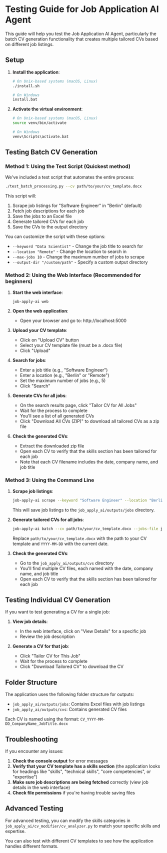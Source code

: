 # Testing Guide for Job Application AI Agent

This guide will help you test the Job Application AI Agent, particularly the batch CV generation functionality that creates multiple tailored CVs based on different job listings.

## Setup

1. **Install the application**:
   ```bash
   # On Unix-based systems (macOS, Linux)
   ./install.sh
   
   # On Windows
   install.bat
   ```

2. **Activate the virtual environment**:
   ```bash
   # On Unix-based systems (macOS, Linux)
   source venv/bin/activate
   
   # On Windows
   venv\Scripts\activate.bat
   ```

## Testing Batch CV Generation

### Method 1: Using the Test Script (Quickest method)

We've included a test script that automates the entire process:

```bash
./test_batch_processing.py --cv path/to/your/cv_template.docx
```

This script will:
1. Scrape job listings for "Software Engineer" in "Berlin" (default)
2. Fetch job descriptions for each job
3. Save the jobs to an Excel file
4. Generate tailored CVs for each job
5. Save the CVs to the output directory

You can customize the script with these options:
- `--keyword "Data Scientist"` - Change the job title to search for
- `--location "Remote"` - Change the location to search in
- `--max-jobs 10` - Change the maximum number of jobs to scrape
- `--output-dir "/custom/path"` - Specify a custom output directory

### Method 2: Using the Web Interface (Recommended for beginners)

1. **Start the web interface**:
   ```bash
   job-apply-ai web
   ```

2. **Open the web application**:
   - Open your browser and go to: http://localhost:5000

3. **Upload your CV template**:
   - Click on "Upload CV" button
   - Select your CV template file (must be a .docx file)
   - Click "Upload"

4. **Search for jobs**:
   - Enter a job title (e.g., "Software Engineer")
   - Enter a location (e.g., "Berlin" or "Remote")
   - Set the maximum number of jobs (e.g., 5)
   - Click "Search"

5. **Generate CVs for all jobs**:
   - On the search results page, click "Tailor CV for All Jobs"
   - Wait for the process to complete
   - You'll see a list of all generated CVs
   - Click "Download All CVs (ZIP)" to download all tailored CVs as a zip file

6. **Check the generated CVs**:
   - Extract the downloaded zip file
   - Open each CV to verify that the skills section has been tailored for each job
   - Note that each CV filename includes the date, company name, and job title

### Method 3: Using the Command Line

1. **Scrape job listings**:
   ```bash
   job-apply-ai scrape --keyword "Software Engineer" --location "Berlin" --max-jobs 5
   ```
   This will save job listings to the `job_apply_ai/outputs/jobs` directory.

2. **Generate tailored CVs for all jobs**:
   ```bash
   job-apply-ai batch --cv path/to/your/cv_template.docx --jobs-file job_apply_ai/outputs/jobs/linkedin_jobs_YYYY-MM-DD.xlsx
   ```
   Replace `path/to/your/cv_template.docx` with the path to your CV template and `YYYY-MM-DD` with the current date.

3. **Check the generated CVs**:
   - Go to the `job_apply_ai/outputs/cvs` directory
   - You'll find multiple CV files, each named with the date, company name, and job title
   - Open each CV to verify that the skills section has been tailored for each job

## Testing Individual CV Generation

If you want to test generating a CV for a single job:

1. **View job details**:
   - In the web interface, click on "View Details" for a specific job
   - Review the job description

2. **Generate a CV for that job**:
   - Click "Tailor CV for This Job"
   - Wait for the process to complete
   - Click "Download Tailored CV" to download the CV

## Folder Structure

The application uses the following folder structure for outputs:

- `job_apply_ai/outputs/jobs`: Contains Excel files with job listings
- `job_apply_ai/outputs/cvs`: Contains generated CV files

Each CV is named using the format: `CV_YYYY-MM-DD_CompanyName_JobTitle.docx`

## Troubleshooting

If you encounter any issues:

1. **Check the console output** for error messages
2. **Verify that your CV template has a skills section** (the application looks for headings like "skills", "technical skills", "core competencies", or "expertise")
3. **Make sure job descriptions are being fetched** correctly (view job details in the web interface)
4. **Check file permissions** if you're having trouble saving files

## Advanced Testing

For advanced testing, you can modify the skills categories in `job_apply_ai/cv_modifier/cv_analyzer.py` to match your specific skills and expertise.

You can also test with different CV templates to see how the application handles different formats. 